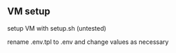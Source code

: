 ## VM setup

setup VM with setup.sh (untested)

rename .env.tpl to .env and change values as necessary

